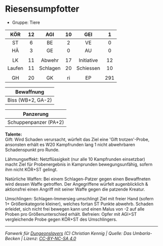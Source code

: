 # Riesensumpfotter  
- Gruppe: Tiere  

| KÖR | 12 | AGI | 10 | GEI | 1 |
| :-: | :-: | :-: | :-: | :-: | :-: |
| ST | 6 | BE | 2 | VE | 0 |
| HÄ | 3 | GE | 0 | AU | 0 |
|  |
| LK | 11 | Abwehr | 17 | Initiative | 12 |
| Laufen | 11 | Schlagen | 20 | Schiessen | 10 |
|  |
| GH | 20 | GK | ri | EP | 291 |

| Bewaffnung |
| --- |
| Biss (WB+2, GA-2) |


| Panzerung |
| --- |
| Schuppenpanzer (PA+2) |


**Talente:**  
Gift: Wird Schaden verursacht, würfelt das Ziel eine 'Gift trotzen'-Probe, ansonsten erhält es W20 Kampfrunden lang 1 nicht abwehrbaren Schadenspunkt pro Runde.

Lähmungseffekt: Netzflüssigkeit (nur alle 10 Kampfrunden einsetzbar) macht Ziel für Probenergebnis in Kamprunden bewegungsunfähig, sofern ihm nicht KÖR+ST gelingt.

Natürliche Waffen: Bei einem Schlagen-Patzer gegen einen Bewaffneten wird dessen Waffe getroffen. Der Angegriffene würfelt augenblicklich & aktionsfrei einen Angriff mit seiner Waffe gegen die patzende Kreatur.

Umschlingen: Schlagen-Immersieg umschlingt Ziel mit freier Hand (sofern 1+ Größenkategorie kleiner), welches fortan ST Punkte abwehrb. Schaden erleidet, sich nicht frei bewegen kann und einen Malus von -2 auf alle Proben pro Größenunterschied erhält. Befreien: Opfer mit AGI+ST vergleichende Probe gegen KÖR+ST des Umschlingers.





___
*Fanwerk für [Dungeonslayers](https://www.dungeonslayers.net/) (C) Christian Kennig | Quelle: Das Umbarla-Becken | Lizenz: [CC-BY-NC-SA 4.0](https://creativecommons.org/licenses/by-nc-sa/4.0/deed.de)*